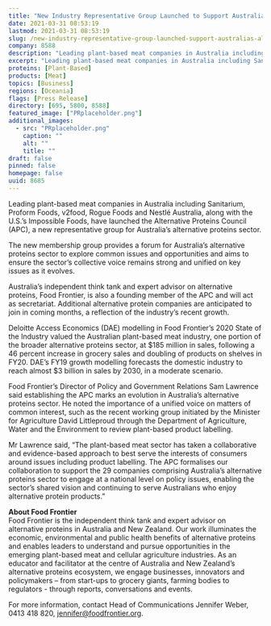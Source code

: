 ```yaml
---
title: "New Industry Representative Group Launched to Support Australia’s Alternative Proteins Sector in National Policy Conversations"
date: 2021-03-31 08:53:19
lastmod: 2021-03-31 08:53:19
slug: /new-industry-representative-group-launched-support-australias-alternative-proteins-sector
company: 8588
description: "Leading plant-based meat companies in Australia including Sanitarium, Proform Foods, v2food, Rogue Foods and Nestlé Australia, along with the U.S.’s Impossible Foods, have launched the Alternative Proteins Council (APC), a new representative group for Australia’s alternative proteins sector."
excerpt: "Leading plant-based meat companies in Australia including Sanitarium, Proform Foods, v2food, Rogue Foods and Nestlé Australia, along with the U.S.’s Impossible Foods, have launched the Alternative Proteins Council (APC), a new representative group for Australia’s alternative proteins sector."
proteins: [Plant-Based]
products: [Meat]
topics: [Business]
regions: [Oceania]
flags: [Press Release]
directory: [695, 5800, 8588]
featured_image: ["PRplaceholder.png"]
additional_images:
  - src: "PRplaceholder.png"
    caption: ""
    alt: ""
    title: ""
draft: false
pinned: false
homepage: false
uuid: 8685
---
```

<p>Leading plant-based meat companies in Australia including Sanitarium, Proform Foods, v2food, Rogue Foods and Nestlé Australia, along with the U.S.’s Impossible Foods, have launched the Alternative Proteins Council (APC), a new representative group for Australia’s alternative proteins sector.</p>
<p>The new membership group provides a forum for Australia’s alternative proteins sector to explore common issues and opportunities and aims to ensure the sector’s collective voice remains strong and unified on key issues as it evolves.</p>
<p>Australia’s independent think tank and expert advisor on alternative proteins, Food Frontier, is also a founding member of the APC and will act as secretariat. Additional alternative protein companies are anticipated to join in coming months, a reflection of the industry’s recent growth.</p>
<p>Deloitte Access Economics (DAE) modelling in Food Frontier’s 2020 State of the Industry valued the Australian plant-based meat industry, one portion of the broader alternative proteins sector, at $185 million in sales, following a 46 percent increase in grocery sales and doubling of products on shelves in FY20. DAE’s FY19 growth modelling forecasts the domestic industry to reach almost $3 billion in sales by 2030, in a moderate scenario.</p>
<p>Food Frontier’s Director of Policy and Government Relations Sam Lawrence said establishing the APC marks an evolution in Australia’s alternative proteins sector. He noted the importance of a unified voice on matters of common interest, such as the recent working group initiated by the Minister for Agriculture David Littleproud through the Department of Agriculture, Water and the Environment to review plant-based product labelling.</p>
<p>Mr Lawrence said, “The plant-based meat sector has taken a collaborative and evidence-based approach to best serve the interests of consumers around issues including product labelling. The APC formalises our collaboration to support the 29 companies comprising Australia’s alternative proteins sector to engage at a national level on policy issues, enabling the sector’s shared vision and continuing to serve Australians who enjoy alternative protein products.”</p>
<p><strong>About Food Frontier</strong><br />
Food Frontier is the independent think tank and expert advisor on alternative proteins in Australia and New Zealand. Our work illuminates the economic, environmental and public health benefits of alternative proteins and enables leaders to understand and pursue opportunities in the emerging plant-based meat and cellular agriculture industries. As an educator and facilitator at the centre of Australia and New Zealand’s alternative proteins ecosystem, we engage businesses, innovators and policymakers – from start-ups to grocery giants, farming bodies to regulators - through reports, conversations and events.</p>
<p>For more information, contact Head of Communications Jennifer Weber, 0413 418 820, <a href="mailto:jennifer@foodfrontier.org">jennifer@foodfrontier.org</a>.</p>
